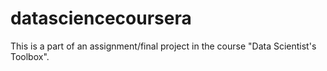 # datasciencecoursera
This is a part of an assignment/final project in the course "Data Scientist's Toolbox".
